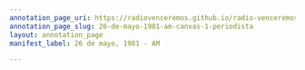 ```yaml
---
annotation_page_uri: https://radiovenceremos.github.io/radio-venceremos-espanol-2/annotations/26-de-mayo-1981-am-canvas-1-periodista.json
annotation_page_slug: 26-de-mayo-1981-am-canvas-1-periodista
layout: annotation_page
manifest_label: 26 de mayo, 1981 - AM

---
```

